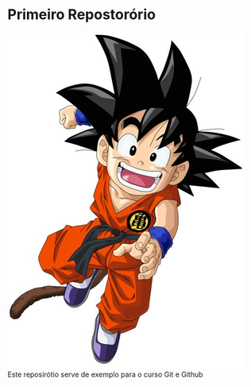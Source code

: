 # Primeiro Repostorório

![./goku.jpeg](Goku)
Este reposirótio serve de exemplo para o curso Git e Github

